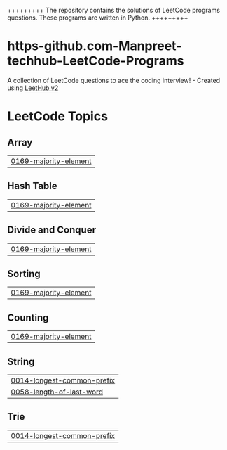 +++++++++ The repository contains the solutions of LeetCode programs questions. These programs are written in Python.  +++++++++


# https-github.com-Manpreet-techhub-LeetCode-Programs
A collection of LeetCode questions to ace the coding interview! - Created using [LeetHub v2](https://github.com/arunbhardwaj/LeetHub-2.0)

<!---LeetCode Topics Start-->
# LeetCode Topics
## Array
|  |
| ------- |
| [0169-majority-element](https://github.com/Manpreet-techhub/https-github.com-Manpreet-techhub-LeetCode-Programs/tree/master/0169-majority-element) |
## Hash Table
|  |
| ------- |
| [0169-majority-element](https://github.com/Manpreet-techhub/https-github.com-Manpreet-techhub-LeetCode-Programs/tree/master/0169-majority-element) |
## Divide and Conquer
|  |
| ------- |
| [0169-majority-element](https://github.com/Manpreet-techhub/https-github.com-Manpreet-techhub-LeetCode-Programs/tree/master/0169-majority-element) |
## Sorting
|  |
| ------- |
| [0169-majority-element](https://github.com/Manpreet-techhub/https-github.com-Manpreet-techhub-LeetCode-Programs/tree/master/0169-majority-element) |
## Counting
|  |
| ------- |
| [0169-majority-element](https://github.com/Manpreet-techhub/https-github.com-Manpreet-techhub-LeetCode-Programs/tree/master/0169-majority-element) |
## String
|  |
| ------- |
| [0014-longest-common-prefix](https://github.com/Manpreet-techhub/https-github.com-Manpreet-techhub-LeetCode-Programs/tree/master/0014-longest-common-prefix) |
| [0058-length-of-last-word](https://github.com/Manpreet-techhub/https-github.com-Manpreet-techhub-LeetCode-Programs/tree/master/0058-length-of-last-word) |
## Trie
|  |
| ------- |
| [0014-longest-common-prefix](https://github.com/Manpreet-techhub/https-github.com-Manpreet-techhub-LeetCode-Programs/tree/master/0014-longest-common-prefix) |
<!---LeetCode Topics End-->
